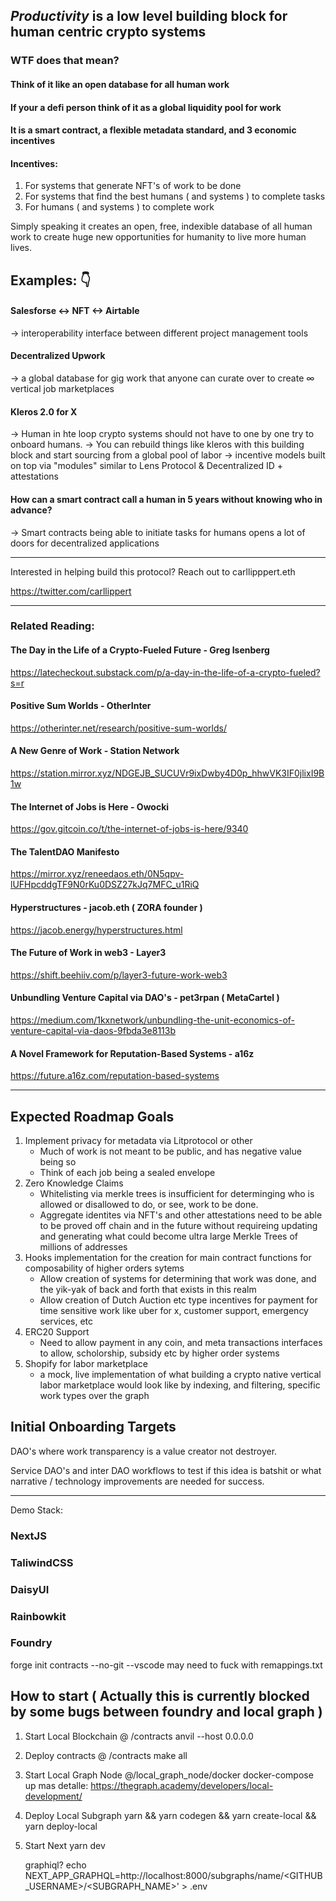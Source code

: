 ## _Productivity_ is a low level building block for human centric crypto systems

### WTF does that mean?

#### Think of it like an open database for all human work

#### If your a defi person think of it as a global liquidity pool for work

#### It is a smart contract, a flexible metadata standard, and 3 economic incentives

#### Incentives:

1. For systems that generate NFT's of work to be done
2. For systems that find the best humans ( and systems ) to complete tasks
3. For humans ( and systems ) to complete work

Simply speaking it creates an open, free, indexible database of all human work to create huge new opportunities for humanity to live more human lives.

## Examples: 👇

#### Salesforse <-> NFT <-> Airtable

-> interoperability interface between different project management tools

#### Decentralized Upwork

-> a global database for gig work that anyone can curate over to create ∞ vertical job marketplaces

#### Kleros 2.0 for X

-> Human in hte loop crypto systems should not have to one by one try to onboard humans.
-> You can rebuild things like kleros with this building block and start sourcing from a global pool of labor
-> incentive models built on top via "modules" similar to Lens Protocol & Decentralized ID + attestations

#### How can a smart contract call a human in 5 years without knowing who in advance?

-> Smart contracts being able to initiate tasks for humans opens a lot of doors for decentralized applications

---

Interested in helping build this protocol?
Reach out to carllipppert.eth

https://twitter.com/carllippert

-----

### Related Reading:

#### The Day in the Life of a Crypto-Fueled Future - Greg Isenberg

https://latecheckout.substack.com/p/a-day-in-the-life-of-a-crypto-fueled?s=r

#### Positive Sum Worlds - OtherInter

https://otherinter.net/research/positive-sum-worlds/

#### A New Genre of Work - Station Network

https://station.mirror.xyz/NDGEJB_SUCUVr9ixDwby4D0p_hhwVK3IF0jlixI9B1w

#### The Internet of Jobs is Here - Owocki

https://gov.gitcoin.co/t/the-internet-of-jobs-is-here/9340

#### The TalentDAO Manifesto

https://mirror.xyz/reneedaos.eth/0N5qpv-lUFHpcddgTF9N0rKu0DSZ27kJq7MFC_u1RiQ

#### Hyperstructures - jacob.eth ( ZORA founder )

https://jacob.energy/hyperstructures.html

#### The Future of Work in web3 - Layer3

https://shift.beehiiv.com/p/layer3-future-work-web3

#### Unbundling Venture Capital via DAO's - pet3rpan ( MetaCartel )

https://medium.com/1kxnetwork/unbundling-the-unit-economics-of-venture-capital-via-daos-9fbda3e8113b

#### A Novel Framework for Reputation-Based Systems - a16z

https://future.a16z.com/reputation-based-systems

--------

## Expected Roadmap Goals

1. Implement privacy for metadata via Litprotocol or other
   - Much of work is not meant to be public, and has negative value being so
   - Think of each job being a sealed envelope
2. Zero Knowledge Claims
   - Whitelisting via merkle trees is insufficient for determinging who is allowed or disallowed to do, or see, work to be done.
   - Aggregate identites via NFT's and other attestations need to be able to be proved off chain and in the future without requireing updating and generating what could become ultra large Merkle Trees of millions of addresses
3. Hooks implementation for the creation for main contract functions for composability of higher orders sytems
   - Allow creation of systems for determining that work was done, and the yik-yak of back and forth that exists in this realm
   - Allow creation of Dutch Auction etc type incentives for payment for time sensitive work like uber for x, customer support, emergency services, etc
4. ERC20 Support
   - Need to allow payment in any coin, and meta transactions interfaces to allow, scholorship, subsidy etc by higher order systems
5. Shopify for labor marketplace
   - a mock, live implementation of what building a crypto native vertical labor marketplace would look like by indexing, and filtering, specific work types over the graph

## Initial Onboarding Targets

DAO's where work transparency is a value creator not destroyer.

Service DAO's and inter DAO workflows to test if this idea is batshit or what narrative / technology improvements are needed for success.

---

Demo Stack:

### NextJS

### TaliwindCSS

### DaisyUI

### Rainbowkit

### Foundry

forge init contracts --no-git --vscode
may need to fuck with remappings.txt

## How to start ( Actually this is currently blocked by some bugs between foundry and local graph )

1. Start Local Blockchain @ /contracts
   anvil --host 0.0.0.0
2. Deploy contracts @ /contracts
   make all
3. Start Local Graph Node @/local_graph_node/docker
   docker-compose up
   mas detalle: https://thegraph.academy/developers/local-development/
4. Deploy Local Subgraph
   yarn && yarn codegen && yarn create-local && yarn deploy-local
5. Start Next
   yarn dev

   graphiql?
   echo NEXT_APP_GRAPHQL=http://localhost:8000/subgraphs/name/<GITHUB_USERNAME>/<SUBGRAPH_NAME>' > .env
